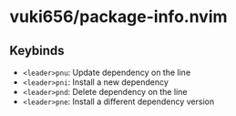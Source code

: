 # vuki656/package-info.nvim

## Keybinds
- `<leader>pnu`: Update dependency on the line
- `<leader>pni`: Install a new dependency 
- `<leader>pnd`: Delete dependency on the line
- `<leader>pne`: Install a different dependency version
